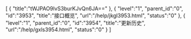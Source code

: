 [
	{
		"title":"tWJPAO9lvS3burKJvQn6JA=="
	},
	{
		"level":"1",
		"parent_id":"0",
		"id":"3953",
		"title":"接口概览",
		"url":"/help/jkgl3953.html",
		"status":"0"
	},
	{
		"level":"1",
		"parent_id":"0",
		"id":"3954",
		"title":"更新历史",
		"url":"/help/gxls3954.html",
		"status":"0"
	}
]